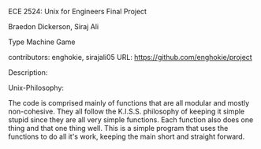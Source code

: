 ECE 2524: Unix for Engineers Final Project

Braedon Dickerson, Siraj Ali

Type Machine Game

contributors: enghokie, sirajali05
URL: https://github.com/enghokie/project

Description:


Unix-Philosophy:

The code is comprised mainly of functions that are all modular and mostly non-cohesive. They all follow the K.I.S.S. philosophy of keeping it simple stupid since they are all very simple functions. Each function also does one thing and that one thing well. This is a simple program that uses the functions to do all it's work, keeping the main short and straight forward.
